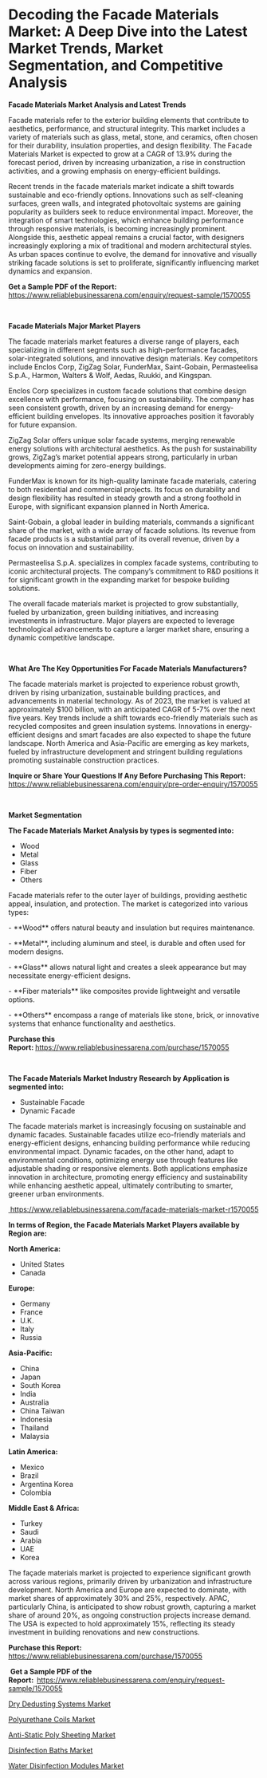 <p><h1>Decoding the Facade Materials Market: A Deep Dive into the Latest Market Trends, Market Segmentation, and Competitive Analysis</h1></p><p><strong>Facade Materials Market Analysis and Latest Trends</strong></p>
<p><p>Facade materials refer to the exterior building elements that contribute to aesthetics, performance, and structural integrity. This market includes a variety of materials such as glass, metal, stone, and ceramics, often chosen for their durability, insulation properties, and design flexibility. The Facade Materials Market is expected to grow at a CAGR of 13.9% during the forecast period, driven by increasing urbanization, a rise in construction activities, and a growing emphasis on energy-efficient buildings.</p><p>Recent trends in the facade materials market indicate a shift towards sustainable and eco-friendly options. Innovations such as self-cleaning surfaces, green walls, and integrated photovoltaic systems are gaining popularity as builders seek to reduce environmental impact. Moreover, the integration of smart technologies, which enhance building performance through responsive materials, is becoming increasingly prominent. Alongside this, aesthetic appeal remains a crucial factor, with designers increasingly exploring a mix of traditional and modern architectural styles. As urban spaces continue to evolve, the demand for innovative and visually striking facade solutions is set to proliferate, significantly influencing market dynamics and expansion.</p></p>
<p><strong>Get a Sample PDF of the Report:&nbsp;</strong> <a href="https://www.reliablebusinessarena.com/enquiry/request-sample/1570055?utm_campaign=1399&utm_medium=2&utm_source=Github&utm_content=ia&utm_term=14102024&utm_id=facade-materials">https://www.reliablebusinessarena.com/enquiry/request-sample/1570055</a></p>
<p>&nbsp;</p>
<p><strong>Facade Materials Major Market Players</strong></p>
<p><p>The facade materials market features a diverse range of players, each specializing in different segments such as high-performance facades, solar-integrated solutions, and innovative design materials. Key competitors include Enclos Corp, ZigZag Solar, FunderMax, Saint-Gobain, Permasteelisa S.p.A., Harmon, Walters & Wolf, Aedas, Ruukki, and Kingspan.</p><p>Enclos Corp specializes in custom facade solutions that combine design excellence with performance, focusing on sustainability. The company has seen consistent growth, driven by an increasing demand for energy-efficient building envelopes. Its innovative approaches position it favorably for future expansion.</p><p>ZigZag Solar offers unique solar facade systems, merging renewable energy solutions with architectural aesthetics. As the push for sustainability grows, ZigZag’s market potential appears strong, particularly in urban developments aiming for zero-energy buildings.</p><p>FunderMax is known for its high-quality laminate facade materials, catering to both residential and commercial projects. Its focus on durability and design flexibility has resulted in steady growth and a strong foothold in Europe, with significant expansion planned in North America.</p><p>Saint-Gobain, a global leader in building materials, commands a significant share of the market, with a wide array of facade solutions. Its revenue from facade products is a substantial part of its overall revenue, driven by a focus on innovation and sustainability.</p><p>Permasteelisa S.p.A. specializes in complex facade systems, contributing to iconic architectural projects. The company’s commitment to R&D positions it for significant growth in the expanding market for bespoke building solutions.</p><p>The overall facade materials market is projected to grow substantially, fueled by urbanization, green building initiatives, and increasing investments in infrastructure. Major players are expected to leverage technological advancements to capture a larger market share, ensuring a dynamic competitive landscape.</p></p>
<p>&nbsp;</p>
<p><strong>What Are The Key Opportunities For Facade Materials Manufacturers?</strong></p>
<p><p>The facade materials market is projected to experience robust growth, driven by rising urbanization, sustainable building practices, and advancements in material technology. As of 2023, the market is valued at approximately $100 billion, with an anticipated CAGR of 5-7% over the next five years. Key trends include a shift towards eco-friendly materials such as recycled composites and green insulation systems. Innovations in energy-efficient designs and smart facades are also expected to shape the future landscape. North America and Asia-Pacific are emerging as key markets, fueled by infrastructure development and stringent building regulations promoting sustainable construction practices.</p></p>
<p><strong>Inquire or Share Your Questions If Any Before Purchasing This Report:</strong> <a href="https://www.reliablebusinessarena.com/enquiry/pre-order-enquiry/1570055?utm_campaign=1399&utm_medium=2&utm_source=Github&utm_content=ia&utm_term=14102024&utm_id=facade-materials">https://www.reliablebusinessarena.com/enquiry/pre-order-enquiry/1570055</a></p>
<p>&nbsp;</p>
<p><strong>Market Segmentation</strong></p>
<p><strong>The Facade Materials Market Analysis by types is segmented into:</strong></p>
<p><ul><li>Wood</li><li>Metal</li><li>Glass</li><li>Fiber</li><li>Others</li></ul></p>
<p><p>Facade materials refer to the outer layer of buildings, providing aesthetic appeal, insulation, and protection. The market is categorized into various types: </p><p>- **Wood** offers natural beauty and insulation but requires maintenance. </p><p>- **Metal**, including aluminum and steel, is durable and often used for modern designs. </p><p>- **Glass** allows natural light and creates a sleek appearance but may necessitate energy-efficient designs. </p><p>- **Fiber materials** like composites provide lightweight and versatile options. </p><p>- **Others** encompass a range of materials like stone, brick, or innovative systems that enhance functionality and aesthetics.</p></p>
<p><strong>Purchase this Report:&nbsp;</strong><a href="https://www.reliablebusinessarena.com/purchase/1570055?utm_campaign=1399&utm_medium=2&utm_source=Github&utm_content=ia&utm_term=14102024&utm_id=facade-materials">https://www.reliablebusinessarena.com/purchase/1570055</a></p>
<p>&nbsp;</p>
<p><strong>The Facade Materials Market Industry Research by Application is segmented into:</strong></p>
<p><ul><li>Sustainable Facade</li><li>Dynamic Facade</li></ul></p>
<p><p>The facade materials market is increasingly focusing on sustainable and dynamic facades. Sustainable facades utilize eco-friendly materials and energy-efficient designs, enhancing building performance while reducing environmental impact. Dynamic facades, on the other hand, adapt to environmental conditions, optimizing energy use through features like adjustable shading or responsive elements. Both applications emphasize innovation in architecture, promoting energy efficiency and sustainability while enhancing aesthetic appeal, ultimately contributing to smarter, greener urban environments.</p></p>
<p><a href="https://www.reliablebusinessarena.com/facade-materials-market-r1570055?utm_campaign=1399&utm_medium=2&utm_source=Github&utm_content=ia&utm_term=14102024&utm_id=facade-materials">&nbsp;https://www.reliablebusinessarena.com/facade-materials-market-r1570055</a></p>
<p><strong>In terms of Region, the Facade Materials Market Players available by Region are:</strong></p>
<p>
    <p> <strong> North America: </strong>
        <ul>
            <li>United States</li>
            <li>Canada</li>
        </ul>
        </p> 
    <p> <strong> Europe: </strong>
        <ul>
            <li>Germany</li>
            <li>France</li>
            <li>U.K.</li>
            <li>Italy</li>
            <li>Russia</li>
        </ul>
        </p> 
    <p> <strong> Asia-Pacific: </strong>
        <ul>
            <li>China</li>
            <li>Japan</li>
            <li>South Korea</li>
            <li>India</li>
            <li>Australia</li>
            <li>China Taiwan</li>
            <li>Indonesia</li>
            <li>Thailand</li>
            <li>Malaysia</li>
        </ul>
        </p> 
    <p> <strong> Latin America: </strong>
        <ul>
            <li>Mexico</li>
            <li>Brazil</li>
            <li>Argentina Korea</li>
            <li>Colombia</li>
        </ul>
        </p> 
    <p> <strong> Middle East & Africa: </strong>
        <ul>
            <li>Turkey</li>
            <li>Saudi</li>
            <li>Arabia</li>
            <li>UAE</li>
            <li>Korea</li>
        </ul>
    </p>
    </p>
<p><p>The façade materials market is projected to experience significant growth across various regions, primarily driven by urbanization and infrastructure development. North America and Europe are expected to dominate, with market shares of approximately 30% and 25%, respectively. APAC, particularly China, is anticipated to show robust growth, capturing a market share of around 20%, as ongoing construction projects increase demand. The USA is expected to hold approximately 15%, reflecting its steady investment in building renovations and new constructions.</p></p>
<p><strong>Purchase this Report: </strong><a href="https://www.reliablebusinessarena.com/purchase/1570055?utm_campaign=1399&utm_medium=2&utm_source=Github&utm_content=ia&utm_term=14102024&utm_id=facade-materials">https://www.reliablebusinessarena.com/purchase/1570055</a></p>
<p>&nbsp;<strong>Get a Sample PDF of the Report:&nbsp;&nbsp;</strong><a href="https://www.reliablebusinessarena.com/enquiry/request-sample/1570055?utm_campaign=1399&utm_medium=2&utm_source=Github&utm_content=ia&utm_term=14102024&utm_id=facade-materials">https://www.reliablebusinessarena.com/enquiry/request-sample/1570055</a></p>
<p><strong></strong></p>
<p><p><a href="https://www.linkedin.com/pulse/dry-dedusting-systems-market-trends-analysis-opportunities-bqcwe?utm_campaign=1399&utm_medium=2&utm_source=Github&utm_content=ia&utm_term=14102024&utm_id=facade-materials">Dry Dedusting Systems Market</a></p><p><a href="https://www.linkedin.com/pulse/polyurethane-coils-market-segmentation-in-depth-analysis-machanical-dsqsf?trk=public_post_embed_feed-article-content&utm_campaign=1399&utm_medium=2&utm_source=Github&utm_content=ia&utm_term=14102024&utm_id=facade-materials">Polyurethane Coils Market</a></p><p><a href="https://www.linkedin.com/pulse/mapping-anti-static-poly-sheeting-market-trends-challenges-b7d8f?trk=public_post_embed_feed-article-content&utm_campaign=1399&utm_medium=2&utm_source=Github&utm_content=ia&utm_term=14102024&utm_id=facade-materials">Anti-Static Poly Sheeting Market</a></p><p><a href="https://www.linkedin.com/pulse/disinfection-baths-spectrum-usage-patterns-sector-evolution-etmle?trk=public_post_embed_feed-article-content&utm_campaign=1399&utm_medium=2&utm_source=Github&utm_content=ia&utm_term=14102024&utm_id=facade-materials">Disinfection Baths Market</a></p><p><a href="https://www.linkedin.com/pulse/water-disinfection-modules-market-velocity-116-cagr-trajectory-qffac?trk=public_post_embed_feed-article-content&utm_campaign=1399&utm_medium=2&utm_source=Github&utm_content=ia&utm_term=14102024&utm_id=facade-materials">Water Disinfection Modules Market</a></p></p>